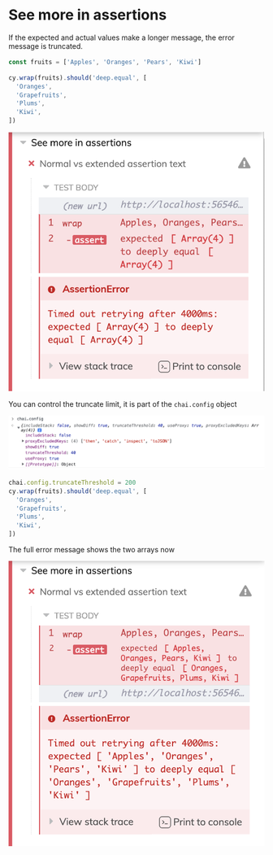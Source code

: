 # See more in assertions

<!-- fiddle Normal vs extended assertion text -->

If the expected and actual values make a longer message, the error message is truncated.

```js
const fruits = ['Apples', 'Oranges', 'Pears', 'Kiwi']
```

```js skip
cy.wrap(fruits).should('deep.equal', [
  'Oranges',
  'Grapefruits',
  'Plums',
  'Kiwi',
])
```

![Truncated error](./pics/assertions/hidden.png)

You can control the truncate limit, it is part of the `chai.config` object

![Chai config object](./pics/assertions/chai-config.png)

```js skip
chai.config.truncateThreshold = 200
cy.wrap(fruits).should('deep.equal', [
  'Oranges',
  'Grapefruits',
  'Plums',
  'Kiwi',
])
```

<!-- fiddle-end -->

The full error message shows the two arrays now

![The full arrays in the error message](./pics/assertions/full-message.png)
